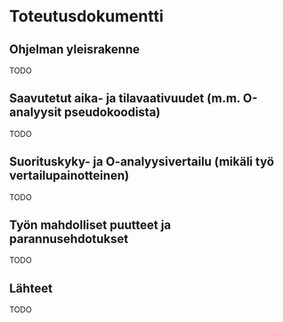 # Toteutusdokumentti

## Ohjelman yleisrakenne
TODO
## Saavutetut aika- ja tilavaativuudet (m.m. O-analyysit pseudokoodista)
TODO
## Suorituskyky- ja O-analyysivertailu (mikäli työ vertailupainotteinen)
TODO
## Työn mahdolliset puutteet ja parannusehdotukset
TODO
## Lähteet
TODO
